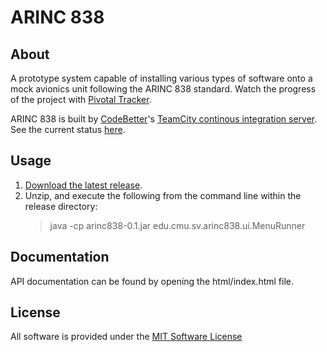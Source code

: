 ARINC 838
=========

About
--------
A prototype system capable of installing various types of software onto a mock avionics unit following the ARINC 838 standard. Watch the progress of the project with [Pivotal Tracker](https://www.pivotaltracker.com/projects/457281/overview).

ARINC 838 is built by [CodeBetter](http://www.codebetter.com)'s [TeamCity continous integration server](http://www.jetbrains.com/teamcity). See the current status [here](http://teamcity.codebetter.com/project.html?projectId=project179&&guest=1).

Usage
---------
1. [Download the latest release](http://github.com/squirrely/arinc_838/downloads).
2. Unzip, and execute the following from the command line within the release directory:
   > java -cp arinc838-0.1.jar edu.cmu.sv.arinc838.ui.MenuRunner

Documentation
-------------
API documentation can be found by opening the html/index.html file.

License
---------
All software is provided under the [MIT Software License](https://github.com/squirrely/arinc_838/blob/master/LICENSE)
